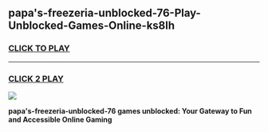
## papa's-freezeria-unblocked-76-Play-Unblocked-Games-Online-ks8lh
<h3>
<a href="https://premium76.site?title=papa's-freezeria-unblocked-76&ref=25A">CLICK TO PLAY</a></h3>
<hr>

<h3>
<a href="https://premium76.site?title=papa's-freezeria-unblocked-76&ref=25A">CLICK 2 PLAY</a>
  
</h3>

<a href="https://premium76.site?title=papa's-freezeria-unblocked-76&ref=25A"><img src="https://clearcache.store/games.png"></a>


**papa's-freezeria-unblocked-76 games unblocked: Your Gateway to Fun and Accessible Online Gaming**
